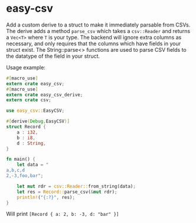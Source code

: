 easy-csv
===========

Add a custom derive to a struct to make it immediately parsable from CSVs. The
derive adds a method `parse_csv` which takes a `csv::Reader` and returns a
`Vec<T>` where `T` is your type. The backend will ignore extra columns as
necessary, and only requires that the columns which have fields in your struct
exist. The String::parse<> functions are used to parse CSV fields to the
datatype of the field in your struct.

Usage example:

```rust
#[macro_use]
extern crate easy_csv;
#[macro_use]
extern crate easy_csv_derive;
extern crate csv;

use easy_csv::EasyCSV;

#[derive(Debug,EasyCSV)]
struct Record {
    a : i32,
    b : i8,
    d : String,
}

fn main() {
    let data = "
a,b,c,d
2,-3,foo,bar";

    let mut rdr = csv::Reader::from_string(data);
    let res = Record::parse_csv(&mut rdr);
    println!("{:?}", res);
}
```

Will print `[Record { a: 2, b: -3, d: "bar" }]`
